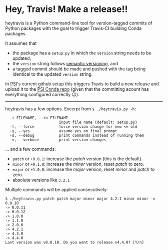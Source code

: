 # Hey, Travis! Make a release!!

heytravis is a Python command-line tool for version-tagged commits of Python packages with the goal to trigger Travis-CI building Conda packages.

It assumes that 
- the package has a `setup.py` in which the `version` string needs to be updated,
- the `version` string follows [semantic versioning](https://semver.org/), and
- a tagged commit should be made and pushed with the tag being identical to the updated `version` string.

In [PSI](https://github.com/paulscherrerinstitute)'s current github setup this triggers Travis to build a new release and upload it to the [PSI Conda repo](https://anaconda.org/paulscherrerinstitute) (given that the committing acount has everything configured correctly :wink:).

---

heytravis has a few options. Excerpt from `$ ./heytravis.py -h`:
```
  -i FILENAME, --in FILENAME
                        input file name (default: setup.py)
  -f, --force           force version change for new <= old
  -y, --yes             assume yes on final prompt
  -d, --debug           print commands instead of running them
  -v, --verbose         print version changes
```

... and a few commands:

- `patch` or `+0.0.1`: increase the *patch* version (this is the default).
- `minor` or `+0.1.0`: increase the *minor* version, reset *patch* to zero.
- `major` or `+1.0.0`: increase the *major* version, reset *minor* and *patch* to zero.
- absolute versions like `3.2.1`

Multiple commands will be applied consecutively:
```
$ ./heytravis.py patch patch major minor major 4.2.1 minor minor -v
0.0.10
-> 0.0.11
-> 0.0.12
-> 1.0.0
-> 1.1.0
-> 2.0.0
-> 4.2.1
-> 4.3.0
-> 4.4.0
Last version was v0.0.10. Do you want to release v4.4.0? [Y/n]
```

